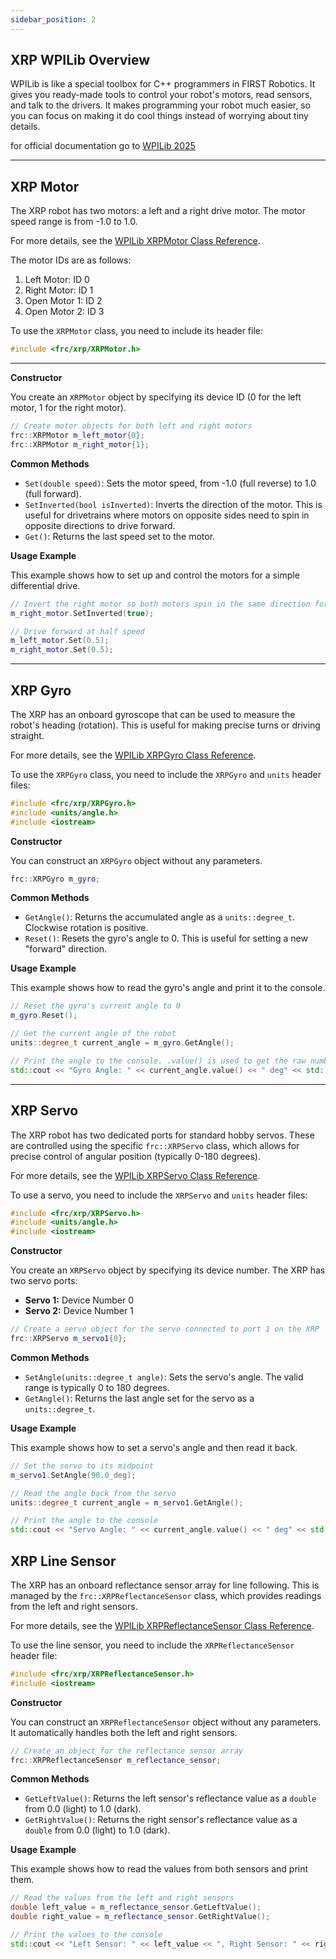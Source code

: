 ```yaml
---
sidebar_position: 2
---
```


## XRP WPILib Overview 
 WPILib is like a special toolbox for C++ programmers in FIRST Robotics. It gives you ready-made tools to control your robot's motors, read sensors, and talk to the drivers. It makes programming your robot much easier, so you can focus on making it do cool things instead of worrying about tiny details.

 for official documentation go to [WPILib 2025](https://github.wpilib.org/allwpilib/docs/release/cpp/classfrc_1_1_x_r_p_gyro.html)
_____________________________________________________________________________________________________________________________________________________
## XRP Motor

 The XRP robot has two motors: a left and a right drive motor. The motor speed range is from -1.0 to 1.0.

 For more details, see the [WPILib XRPMotor Class Reference](https://github.wpilib.org/allwpilib/docs/release/cpp/classfrc_1_1_x_r_p_motor.html).

 The motor IDs are as follows:  
 1. Left Motor: ID 0  
 2. Right Motor: ID 1  
 3. Open Motor 1: ID 2  
 4. Open Motor 2: ID 3  

 To use the `XRPMotor` class, you need to include its header file:

 ```cpp
 #include <frc/xrp/XRPMotor.h>
 ```
_____________________________________________________________________________________________________________________________________________________
 **Constructor**

 You create an `XRPMotor` object by specifying its device ID (0 for the left motor, 1 for the right motor).

 ```cpp
 // Create motor objects for both left and right motors
 frc::XRPMotor m_left_motor{0};
 frc::XRPMotor m_right_motor{1};
 ```

 **Common Methods**

 *   `Set(double speed)`: Sets the motor speed, from -1.0 (full reverse) to 1.0 (full forward).
 *   `SetInverted(bool isInverted)`: Inverts the direction of the motor. This is useful for drivetrains where motors on opposite sides need to spin in opposite directions to drive forward.
 *   `Get()`: Returns the last speed set to the motor.

 **Usage Example**

 This example shows how to set up and control the motors for a simple differential drive.

 ```cpp
 // Invert the right motor so both motors spin in the same direction for forward motion
 m_right_motor.SetInverted(true);

 // Drive forward at half speed
 m_left_motor.Set(0.5);
 m_right_motor.Set(0.5);
 ```
_____________________________________________________________________________________________________________________________________________________

## XRP Gyro 

 The XRP has an onboard gyroscope that can be used to measure the robot's heading (rotation). This is useful for making precise turns or driving straight.

 For more details, see the [WPILib XRPGyro Class Reference](https://github.wpilib.org/allwpilib/docs/release/cpp/classfrc_1_1_x_r_p_gyro.html).

 To use the `XRPGyro` class, you need to include the `XRPGyro` and `units` header files:

 ```cpp
 #include <frc/xrp/XRPGyro.h>
 #include <units/angle.h>
 #include <iostream>
 ```

 **Constructor**

 You can construct an `XRPGyro` object without any parameters.

 ```cpp
 frc::XRPGyro m_gyro;
 ```

 **Common Methods**

 *   `GetAngle()`: Returns the accumulated angle as a `units::degree_t`. Clockwise rotation is positive.
 *   `Reset()`: Resets the gyro's angle to 0. This is useful for setting a new "forward" direction.

 **Usage Example**

 This example shows how to read the gyro's angle and print it to the console.

 ```cpp
 // Reset the gyro's current angle to 0
 m_gyro.Reset();

 // Get the current angle of the robot
 units::degree_t current_angle = m_gyro.GetAngle();

 // Print the angle to the console. .value() is used to get the raw number.
 std::cout << "Gyro Angle: " << current_angle.value() << " deg" << std::endl;
 ```
_____________________________________________________________________________________________________________________________________________________

## XRP Servo

 The XRP robot has two dedicated ports for standard hobby servos. These are controlled using the specific `frc::XRPServo` class, which allows for precise control of angular position (typically 0-180 degrees).

 For more details, see the [WPILib XRPServo Class Reference](https://github.wpilib.org/allwpilib/docs/release/cpp/classfrc_1_1_x_r_p_servo.html).

 To use a servo, you need to include the `XRPServo` and `units` header files:

 ```cpp
 #include <frc/xrp/XRPServo.h>
 #include <units/angle.h>
 #include <iostream>
 ```

 **Constructor**

 You create an `XRPServo` object by specifying its device number. The XRP has two servo ports:

 *   **Servo 1:** Device Number 0
 *   **Servo 2:** Device Number 1

 ```cpp
 // Create a servo object for the servo connected to port 1 on the XRP
 frc::XRPServo m_servo1{0};
 ```

 **Common Methods**

 *   `SetAngle(units::degree_t angle)`: Sets the servo's angle. The valid range is typically 0 to 180 degrees.
 *   `GetAngle()`: Returns the last angle set for the servo as a `units::degree_t`.

 **Usage Example**

 This example shows how to set a servo's angle and then read it back.

 ```cpp
 // Set the servo to its midpoint
 m_servo1.SetAngle(90.0_deg);

 // Read the angle back from the servo
 units::degree_t current_angle = m_servo1.GetAngle();

 // Print the angle to the console
 std::cout << "Servo Angle: " << current_angle.value() << " deg" << std::endl;
 ```

## XRP Line Sensor

 The XRP has an onboard reflectance sensor array for line following. This is managed by the `frc::XRPReflectanceSensor` class, which provides readings from the left and right sensors.

 For more details, see the [WPILib XRPReflectanceSensor Class Reference](https://github.wpilib.org/allwpilib/docs/release/cpp/classfrc_1_1_x_r_p_reflectance_sensor.html).

 To use the line sensor, you need to include the `XRPReflectanceSensor` header file:

 ```cpp
 #include <frc/xrp/XRPReflectanceSensor.h>
 #include <iostream>
 ```

 **Constructor**

 You can construct an `XRPReflectanceSensor` object without any parameters. It automatically handles both the left and right sensors.

 ```cpp
 // Create an object for the reflectance sensor array
 frc::XRPReflectanceSensor m_reflectance_sensor;
 ```

 **Common Methods**

 *   `GetLeftValue()`: Returns the left sensor's reflectance value as a `double` from 0.0 (light) to 1.0 (dark).
 *   `GetRightValue()`: Returns the right sensor's reflectance value as a `double` from 0.0 (light) to 1.0 (dark).

 **Usage Example**

 This example shows how to read the values from both sensors and print them.

 ```cpp
 // Read the values from the left and right sensors
 double left_value = m_reflectance_sensor.GetLeftValue();
 double right_value = m_reflectance_sensor.GetRightValue();

 // Print the values to the console
 std::cout << "Left Sensor: " << left_value << ", Right Sensor: " << right_value << std::endl;
 ```